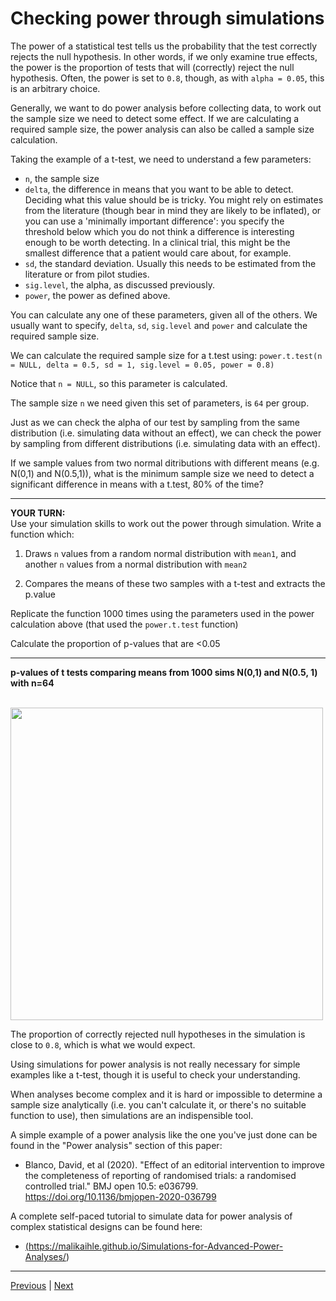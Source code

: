 # Checking power through simulations

The power of a statistical test tells us the probability that the test correctly rejects the null hypothesis. In other words, if we only examine true effects, the power is the proportion of tests that will (correctly) reject the null hypothesis. Often, the power is set to `0.8`, though, as with `alpha = 0.05`, this is an arbitrary choice. 

Generally, we want to do power analysis before collecting data, to work out the sample size we need to detect some effect. If we are calculating a required sample size, the power analysis can also be called a sample size calculation. 

Taking the example of a t-test, we need to understand a few parameters:

* `n`, the sample size
* `delta`, the difference in means that you want to be able to detect. Deciding what this value should be is tricky. You might rely on estimates from the literature (though bear in mind they are likely to be inflated), or you can use a 'minimally important difference': you specify the threshold below which you do not think a difference is interesting enough to be worth detecting. In a clinical trial, this might be the smallest difference that a patient would care about, for example. 
* `sd`, the standard deviation. Usually this needs to be estimated from the literature or from pilot studies. 
* `sig.level`, the alpha, as discussed previously. 
* `power`, the power as defined above.

You can calculate any one of these parameters, given all of the others. We usually want to specify, `delta`, `sd`, `sig.level` and `power` and calculate the required sample size.

We can calculate the required sample size for a t.test using:
`power.t.test(n = NULL, delta = 0.5, sd = 1, sig.level = 0.05, power = 0.8)`

Notice that `n = NULL`, so this parameter is calculated. 

The sample size `n` we need given this set of parameters, is `64` per group.


Just as we can check the alpha of our test by sampling from the same distribution (i.e. simulating data without an effect), we can check the power by sampling from different distributions (i.e. simulating data with an effect).

If we sample values from two normal ditributions with different means (e.g. N(0,1) and N(0.5,1)), what is the minimum sample size we need to detect a significant difference in means with a t.test, 80% of the time?

***

**YOUR TURN:**  
Use your simulation skills to work out the power through simulation.
Write a function which:

1. Draws `n` values from a random normal distribution with `mean1`, and another `n` values from a normal distribution with `mean2`

2. Compares the means of these two samples with a t-test and extracts the p.value

Replicate the function 1000 times using the parameters used in the power calculation above (that used the `power.t.test` function)

Calculate the proportion of p-values that are <0.05

***

**p-values of t tests comparing means from 1000 sims N(0,1) and N(0.5, 1) with n=64**  

<br/>
<img src="../assets/hist-power.png" width="500">  
<br/>

The proportion of correctly rejected null hypotheses in the simulation is close to `0.8`, which is what we would expect. 

Using simulations for power analysis is not really necessary for simple examples like a t-test, though it is useful to check your understanding. 

When analyses become complex and it is hard or impossible to determine a sample size analytically (i.e. you can't calculate it, or there's no suitable function to use), then simulations are an indispensible tool.

A simple example of a power analysis like the one you've just done can be found in the "Power analysis" section of this paper:
* Blanco, David, et al (2020). "Effect of an editorial intervention to improve the completeness of reporting of randomised trials: a randomised controlled trial." BMJ open 10.5: e036799. <a href="https://doi.org/10.1136/bmjopen-2020-036799" target="_blank">https://doi.org/10.1136/bmjopen-2020-036799</a>

A complete self-paced tutorial to simulate data for power analysis of complex statistical designs can be found here:
* <a href="https://malikaihle.github.io/Simulations-for-Advanced-Power-Analyses/" target="_blank">(https://malikaihle.github.io/Simulations-for-Advanced-Power-Analyses/)</a> 

***

[Previous](./check-alpha.md) | [Next](./simulate-for-preregistration.md)


